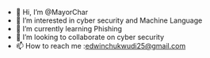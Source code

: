 - 👋 Hi, I’m @MayorChar
- 👀 I’m interested in cyber security and Machine Language 
- 🌱 I’m currently learning Phishing 
- 💞️ I’m looking to collaborate on  cyber security 
- 📫 How to reach me :edwinchukwudi25@gmail.com

<!---
MayorChar/MayorChar is a ✨ special ✨ repository because its `README.md` (this file) appears on your GitHub profile.
You can click the Preview link to take a look at your changes.
--->
